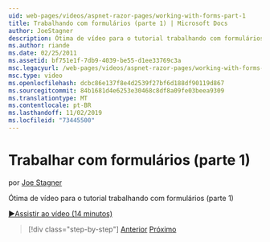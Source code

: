 ```yaml
---
uid: web-pages/videos/aspnet-razor-pages/working-with-forms-part-1
title: Trabalhando com formulários (parte 1) | Microsoft Docs
author: JoeStagner
description: Ótima de vídeo para o tutorial trabalhando com formulários (parte 1)
ms.author: riande
ms.date: 02/25/2011
ms.assetid: bf751e1f-7db9-4039-be55-d1ee33769c3a
msc.legacyurl: /web-pages/videos/aspnet-razor-pages/working-with-forms-part-1
msc.type: video
ms.openlocfilehash: dcbc86e137f8e4d2539f27bf6d188df90119d867
ms.sourcegitcommit: 84b1681d4e6253e30468c8df8a09fe03beea9309
ms.translationtype: MT
ms.contentlocale: pt-BR
ms.lasthandoff: 11/02/2019
ms.locfileid: "73445500"
---
```

# <a name="working-with-forms-part-1"></a>Trabalhar com formulários (parte 1)

por [Joe Stagner](https://github.com/JoeStagner)

Ótima de vídeo para o tutorial trabalhando com formulários (parte 1)

[&#9654;Assistir ao vídeo (14 minutos)](https://channel9.msdn.com/Blogs/ASP-NET-Site-Videos/working-with-forms-(part-1))

> [!div class="step-by-step"]
> [Anterior](creating-a-consistent-look-part-2.md)
> [Próximo](working-with-forms-part-2.md)
